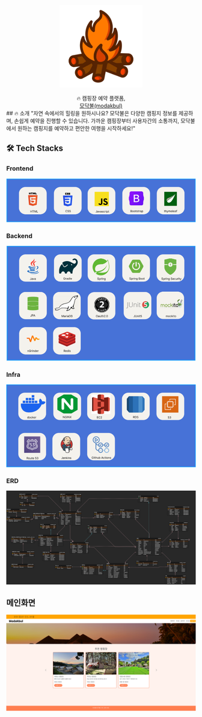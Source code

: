 <p align="center">
    <img src="https://github.com/aflyingmole/image/blob/main/fire.png" alt="pick-git-logo" width="220" height="220">
</p>

<div align="center">
  🔥 캠핑장 예약 플랫폼, <br>
  <a href="https://modakbul.shop">모닥불(modakbul)</a>
</div>
## 🔥 소개
"자연 속에서의 힐링을 원하시나요? 모닥불은 다양한 캠핑지 정보를 제공하며, 손쉽게 예약을 진행할 수 있습니다. 가까운 캠핑장부터 사용자간의 소통까지, 모닥불에서 원하는 캠핑지를 예약하고 편안한 여행을 시작하세요!"





## 🛠 Tech Stacks

### Frontend
![프론트](https://github.com/aflyingmole/image/blob/main/front.png)

### Backend
![백엔드](https://github.com/aflyingmole/image/blob/main/back.png)

### Infra
![인프라](https://github.com/aflyingmole/image/blob/main/infra.png)

### ERD
![erd](https://github.com/aflyingmole/image/blob/main/모닥불.png)


## 메인화면
![main](https://github.com/aflyingmole/image/blob/main/main.png)



 
